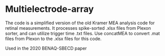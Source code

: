 # Multielectrode-array
The code is a simplified version of the old Kramer MEA analysis code for retinal measurements. It processes spike-sorted .xlsx files from Plexon sorter, and can utilize trigger time .txt files. 
Use concatMEA to convert .mat files from Plexon to the .xlsx files for this code.

Used in the 2020 BENAQ-SBECD paper
